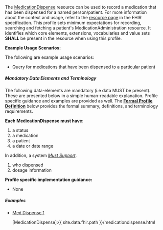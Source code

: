 The [MedicationDispense](todo.html) resource can be used to record a medication that has been dispensed for a named person/patient.  For more information about the context and usage, refer to the [resource page](todo.html) in the FHIR specification.  This profile sets minimum expectations for recording, searching and fetching a patient's MedicationAdministration resource. It identifies which core elements, extensions, vocabularies and value sets **SHALL** be present in the resource when using this profile.

**Example Usage Scenarios:**

The following are example usage scenarios:

-  Query for medications that have been dispensed to a particular patient


##### Mandatory Data Elements and Terminology


The following data-elements are mandatory (i.e data MUST be present). These are presented below in a simple human-readable explanation.  Profile specific guidance and examples are provided as well.  The [**Formal Profile Definition**](#profile) below provides the  formal summary, definitions, and  terminology requirements.  

**Each MedicationDispense must have:**

1.  a status
1.  a medication
1.  a patient
1.  a date or date range

In addition, a system [*Must Support*](http://hl7.org/FHIR/us/daf/2016Sep/daf-core.html#mustsupport).

1. who dispensed
2. dosage information


**Profile specific implementation guidance:**

*  None

##### Examples

- [Med Dispense 1](MedicationDispense-meddispense-1.html)

  [Medication Clinical Drug (RxNorm)]: valueset-daf-medication-codes.html
 [MedicationDispense]:{{ site.data.fhir.path }}/medicationdispense.html
